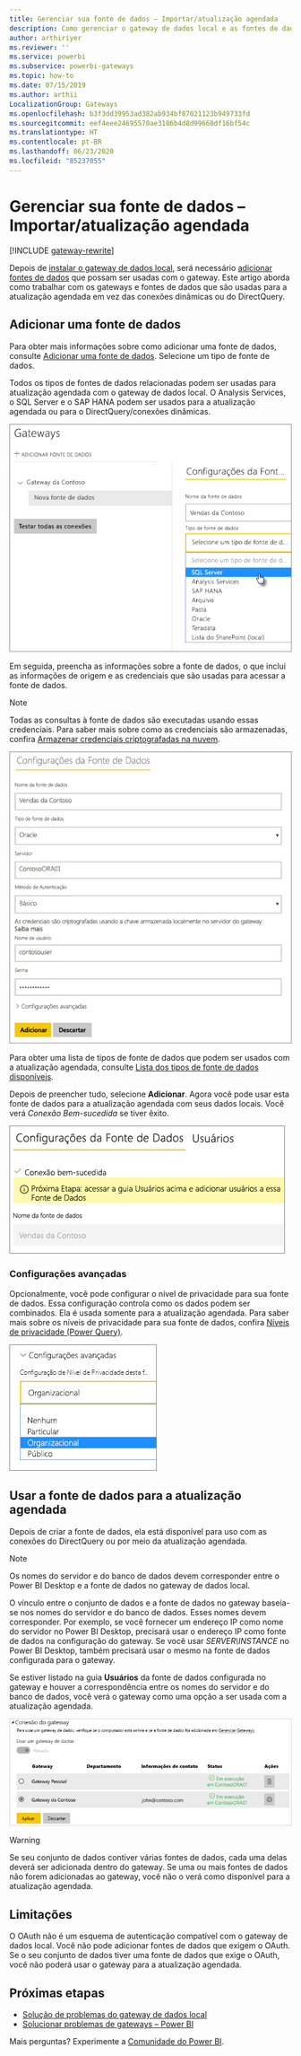 ```yaml
---
title: Gerenciar sua fonte de dados – Importar/atualização agendada
description: Como gerenciar o gateway de dados local e as fontes de dados que pertencem ao gateway. Este artigo é específico para fontes de dados que podem ser usadas com a atualização importada/agendada.
author: arthiriyer
ms.reviewer: ''
ms.service: powerbi
ms.subservice: powerbi-gateways
ms.topic: how-to
ms.date: 07/15/2019
ms.author: arthii
LocalizationGroup: Gateways
ms.openlocfilehash: b3f3dd39953ad382ab934bf87021123b949733fd
ms.sourcegitcommit: eef4eee24695570ae3186b4d8d99660df16bf54c
ms.translationtype: HT
ms.contentlocale: pt-BR
ms.lasthandoff: 06/23/2020
ms.locfileid: "85237055"
---
```

# <a name="manage-your-data-source---importscheduled-refresh"></a>Gerenciar sua fonte de dados – Importar/atualização agendada

[!INCLUDE [gateway-rewrite](../includes/gateway-rewrite.md)]

Depois de [instalar o gateway de dados local](/data-integration/gateway/service-gateway-install), será necessário [adicionar fontes de dados](service-gateway-data-sources.md#add-a-data-source) que possam ser usadas com o gateway. Este artigo aborda como trabalhar com os gateways e fontes de dados que são usadas para a atualização agendada em vez das conexões dinâmicas ou do DirectQuery.

## <a name="add-a-data-source"></a>Adicionar uma fonte de dados

Para obter mais informações sobre como adicionar uma fonte de dados, consulte [Adicionar uma fonte de dados](service-gateway-data-sources.md#add-a-data-source). Selecione um tipo de fonte de dados.

Todos os tipos de fontes de dados relacionadas podem ser usadas para atualização agendada com o gateway de dados local. O Analysis Services, o SQL Server e o SAP HANA podem ser usados para a atualização agendada ou para o DirectQuery/conexões dinâmicas.

![Selecionar a fonte de dados](media/service-gateway-enterprise-manage-scheduled-refresh/datasourcesettings2.png)

Em seguida, preencha as informações sobre a fonte de dados, o que inclui as informações de origem e as credenciais que são usadas para acessar a fonte de dados.

> [!NOTE]
> Todas as consultas à fonte de dados são executadas usando essas credenciais. Para saber mais sobre como as credenciais são armazenadas, confira [Armazenar credenciais criptografadas na nuvem](service-gateway-data-sources.md#store-encrypted-credentials-in-the-cloud).

![Preencher as configurações de fonte de dados](media/service-gateway-enterprise-manage-scheduled-refresh/datasourcesettings3-oracle.png)

Para obter uma lista de tipos de fonte de dados que podem ser usados com a atualização agendada, consulte [Lista dos tipos de fonte de dados disponíveis](service-gateway-data-sources.md#list-of-available-data-source-types).

Depois de preencher tudo, selecione **Adicionar**. Agora você pode usar esta fonte de dados para a atualização agendada com seus dados locais. Você verá *Conexão Bem-sucedida* se tiver êxito.

![Exibindo o status da conexão](media/service-gateway-enterprise-manage-scheduled-refresh/datasourcesettings4.png)

### <a name="advanced-settings"></a>Configurações avançadas

Opcionalmente, você pode configurar o nível de privacidade para sua fonte de dados. Essa configuração controla como os dados podem ser combinados. Ela é usada somente para a atualização agendada. Para saber mais sobre os níveis de privacidade para sua fonte de dados, confira [Níveis de privacidade (Power Query)](https://support.office.com/article/Privacy-levels-Power-Query-CC3EDE4D-359E-4B28-BC72-9BEE7900B540).

![Definir o nível de privacidade](media/service-gateway-enterprise-manage-scheduled-refresh/datasourcesettings9.png)

## <a name="use-the-data-source-for-scheduled-refresh"></a>Usar a fonte de dados para a atualização agendada

Depois de criar a fonte de dados, ela está disponível para uso com as conexões do DirectQuery ou por meio da atualização agendada.

> [!NOTE]
> Os nomes do servidor e do banco de dados devem corresponder entre o Power BI Desktop e a fonte de dados no gateway de dados local.

O vínculo entre o conjunto de dados e a fonte de dados no gateway baseia-se nos nomes do servidor e do banco de dados. Esses nomes devem corresponder. Por exemplo, se você fornecer um endereço IP como nome do servidor no Power BI Desktop, precisará usar o endereço IP como fonte de dados na configuração do gateway. Se você usar *SERVER\INSTANCE* no Power BI Desktop, também precisará usar o mesmo na fonte de dados configurada para o gateway.

Se estiver listado na guia **Usuários** da fonte de dados configurada no gateway e houver a correspondência entre os nomes do servidor e do banco de dados, você verá o gateway como uma opção a ser usada com a atualização agendada.

![Exibir os usuários](media/service-gateway-enterprise-manage-scheduled-refresh/powerbi-gateway-enterprise-schedule-refresh.png)

> [!WARNING]
> Se seu conjunto de dados contiver várias fontes de dados, cada uma delas deverá ser adicionada dentro do gateway. Se uma ou mais fontes de dados não forem adicionadas ao gateway, você não o verá como disponível para a atualização agendada.

## <a name="limitations"></a>Limitações

O OAuth não é um esquema de autenticação compatível com o gateway de dados local. Você não pode adicionar fontes de dados que exigem o OAuth. Se o seu conjunto de dados tiver uma fonte de dados que exige o OAuth, você não poderá usar o gateway para a atualização agendada.

## <a name="next-steps"></a>Próximas etapas

* [Solução de problemas do gateway de dados local](/data-integration/gateway/service-gateway-tshoot)
* [Solucionar problemas de gateways – Power BI](service-gateway-onprem-tshoot.md)

Mais perguntas? Experimente a [Comunidade do Power BI](https://community.powerbi.com/).
